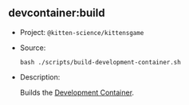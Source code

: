 ## devcontainer:build

-   Project: `@kitten-science/kittensgame`
-   Source:

    ```shell
    bash ./scripts/build-development-container.sh
    ```

-   Description:

    Builds the [Development Container](../../development.md#development-with-kittens-game-container).

